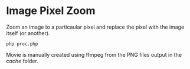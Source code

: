 # Image Pixel Zoom

Zoom an image to a particaular pixel and replace the pixel with the image itself (or another).

```
php proc.php

```

Movie is manually created using ffmpeg from the PNG files output in the _cache_ folder.